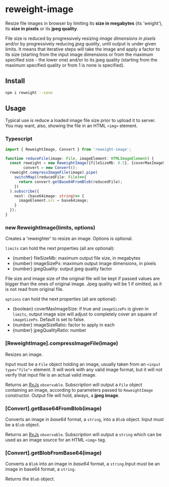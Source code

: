 # reweight-image

Resize file images in browser by limiting its **size in megabytes** (its 'weight'), its **size in pixels** or its **jpeg quality**.

File size is reduced by progressively resizing *image dimensions in pixels* and/or by progressively reducing *jpeg quality*, until output is under given limits. It means that iterative steps will take the image and apply a factor to its size (starting from the input image dimensions or from the maximum specified size - the lower one) and/or to its jpeg quality (starting from the maximum specified quality or from 1 is none is specified).

## Install

```sh
npm i reweight --save
```

## Usage

Typical use is reduce a loaded image file size prior to upload it to server. You may want, also, showing the file in an HTML `<img>` element.
### Typescript
```typescript
import { ReweightImage, Convert } from 'reweight-image';

function reduceFile(image: File, imageElement: HTMLImageElement) {
  const reweight = new ReweightImage({fileSizeMb: 0.5}, {coverMaxImageSize: true}),
        convert = new Convert();
  reweight.compressImageFile(image).pipe(
    switchMap((reducedFile: File)=>{
      return convert.getBase64FromBlob(reducedFile);
    })
  ).subscribe({
    next: (base64image: string)=> {
      imageElement.src = base64image;
    }
  });
}
```

### new ReweightImage(limits, options)
Creates a 'reweighter' to resize an image. Options is optional.

`limits` can hold the next properties (all are optional):
- {number} fileSizeMb: maximum output file size, in megabytes
- {number} imageSizePx: maximum output image dimensions, in pixels
- {number} jpegQuality: output jpeg quality factor

File size and image size of the original file will be kept if passed values are bigger than the ones of original image. Jpeg quality will be 1 if omitted, as it is not read from original file.

`options` can hold the next properties (all are optional):
- {boolean} coverMaxImageSize: if true and `imageSizePx` is given in `limits`, output image size will adjust to completely cover an square of `imageSizePx`. Default is set to false.
- {number} imageSizeRatio: factor to apply in each
- {number} jpegQualityRatio: number

### [ReweightImage].compressImageFile(image)

Resizes an image.

Input must be a `File` object holding an image, usually taken from an `<input type="file">` element.  It will work with any valid image format, but it will not verify that input file is an actual valid image.

Returns an [RxJs](https://github.com/ReactiveX/rxjs) `observable`. Subscription will output a `File` object containing an image, according to parameters passed to `ReweightImage` constructor. Output file will hold, always, a **jpeg image**.

### [Convert].getBase64FromBlob(image)

Converts an image in *base64* format, a `string`, into a `Blob` object. Input must be a `Blob` object.

Returns an [RxJs](https://github.com/ReactiveX/rxjs) `observable`. Subscription will output a `string` which can be used as an image source for an HTML `<img>` tag.

### [Convert].getBlobFromBase64(image)

Converts a `Blob` into an image in *base64* format, a `string`.Input must be an image in base64 format, a `string`.

Returns the `Blob` object.
